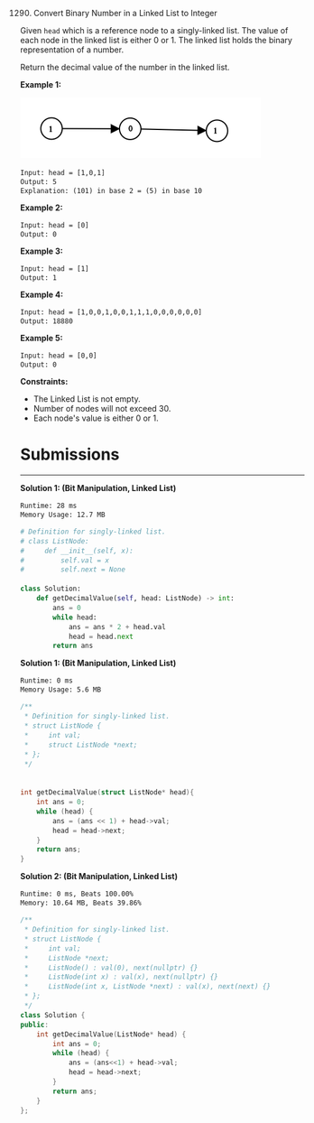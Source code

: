 1290. Convert Binary Number in a Linked List to Integer

Given `head` which is a reference node to a singly-linked list. The value of each node in the linked list is either 0 or 1. The linked list holds the binary representation of a number.

Return the decimal value of the number in the linked list.

 

**Example 1:**

![1290_graph-1.png](img/1290_graph-1.png)

```
Input: head = [1,0,1]
Output: 5
Explanation: (101) in base 2 = (5) in base 10
```

**Example 2:**
```
Input: head = [0]
Output: 0
```

**Example 3:**
```
Input: head = [1]
Output: 1
```

**Example 4:**
```
Input: head = [1,0,0,1,0,0,1,1,1,0,0,0,0,0,0]
Output: 18880
```

**Example 5:**
```
Input: head = [0,0]
Output: 0
```

**Constraints:**

* The Linked List is not empty.
* Number of nodes will not exceed 30.
* Each node's value is either 0 or 1.

# Submissions
---
**Solution 1: (Bit Manipulation, Linked List)**
```
Runtime: 28 ms
Memory Usage: 12.7 MB
```
```python
# Definition for singly-linked list.
# class ListNode:
#     def __init__(self, x):
#         self.val = x
#         self.next = None

class Solution:
    def getDecimalValue(self, head: ListNode) -> int:
        ans = 0
        while head:
            ans = ans * 2 + head.val
            head = head.next
        return ans
```

**Solution 1: (Bit Manipulation, Linked List)**
```
Runtime: 0 ms
Memory Usage: 5.6 MB
```
```c
/**
 * Definition for singly-linked list.
 * struct ListNode {
 *     int val;
 *     struct ListNode *next;
 * };
 */


int getDecimalValue(struct ListNode* head){
    int ans = 0;
    while (head) {
        ans = (ans << 1) + head->val;
        head = head->next;
    }
    return ans;
}
```

**Solution 2: (Bit Manipulation, Linked List)**
```
Runtime: 0 ms, Beats 100.00%
Memory: 10.64 MB, Beats 39.86%
```
```c++
/**
 * Definition for singly-linked list.
 * struct ListNode {
 *     int val;
 *     ListNode *next;
 *     ListNode() : val(0), next(nullptr) {}
 *     ListNode(int x) : val(x), next(nullptr) {}
 *     ListNode(int x, ListNode *next) : val(x), next(next) {}
 * };
 */
class Solution {
public:
    int getDecimalValue(ListNode* head) {
        int ans = 0;
        while (head) {
            ans = (ans<<1) + head->val;
            head = head->next;
        }
        return ans;
    }
};
```
